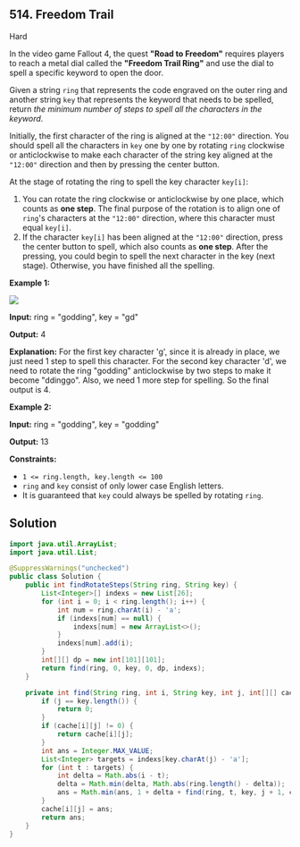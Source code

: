 ## 514\. Freedom Trail

Hard

In the video game Fallout 4, the quest **"Road to Freedom"** requires players to reach a metal dial called the **"Freedom Trail Ring"** and use the dial to spell a specific keyword to open the door.

Given a string `ring` that represents the code engraved on the outer ring and another string `key` that represents the keyword that needs to be spelled, return _the minimum number of steps to spell all the characters in the keyword_.

Initially, the first character of the ring is aligned at the `"12:00"` direction. You should spell all the characters in `key` one by one by rotating `ring` clockwise or anticlockwise to make each character of the string key aligned at the `"12:00"` direction and then by pressing the center button.

At the stage of rotating the ring to spell the key character `key[i]`:

1.  You can rotate the ring clockwise or anticlockwise by one place, which counts as **one step**. The final purpose of the rotation is to align one of `ring`'s characters at the `"12:00"` direction, where this character must equal `key[i]`.
2.  If the character `key[i]` has been aligned at the `"12:00"` direction, press the center button to spell, which also counts as **one step**. After the pressing, you could begin to spell the next character in the key (next stage). Otherwise, you have finished all the spelling.

**Example 1:**

![](https://assets.leetcode.com/uploads/2018/10/22/ring.jpg)

**Input:** ring = "godding", key = "gd"

**Output:** 4

**Explanation:** For the first key character 'g', since it is already in place, we just need 1 step to spell this character. For the second key character 'd', we need to rotate the ring "godding" anticlockwise by two steps to make it become "ddinggo". Also, we need 1 more step for spelling. So the final output is 4.

**Example 2:**

**Input:** ring = "godding", key = "godding"

**Output:** 13

**Constraints:**

*   `1 <= ring.length, key.length <= 100`
*   `ring` and `key` consist of only lower case English letters.
*   It is guaranteed that `key` could always be spelled by rotating `ring`.

## Solution

```java
import java.util.ArrayList;
import java.util.List;

@SuppressWarnings("unchecked")
public class Solution {
    public int findRotateSteps(String ring, String key) {
        List<Integer>[] indexs = new List[26];
        for (int i = 0; i < ring.length(); i++) {
            int num = ring.charAt(i) - 'a';
            if (indexs[num] == null) {
                indexs[num] = new ArrayList<>();
            }
            indexs[num].add(i);
        }
        int[][] dp = new int[101][101];
        return find(ring, 0, key, 0, dp, indexs);
    }

    private int find(String ring, int i, String key, int j, int[][] cache, List<Integer>[] indexs) {
        if (j == key.length()) {
            return 0;
        }
        if (cache[i][j] != 0) {
            return cache[i][j];
        }
        int ans = Integer.MAX_VALUE;
        List<Integer> targets = indexs[key.charAt(j) - 'a'];
        for (int t : targets) {
            int delta = Math.abs(i - t);
            delta = Math.min(delta, Math.abs(ring.length() - delta));
            ans = Math.min(ans, 1 + delta + find(ring, t, key, j + 1, cache, indexs));
        }
        cache[i][j] = ans;
        return ans;
    }
}
```